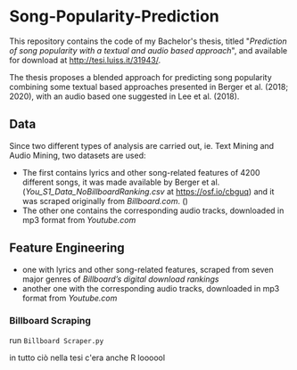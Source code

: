 # Song-Popularity-Prediction
This repository contains the code of my Bachelor's thesis, titled "*Prediction of song popularity with a textual and audio based approach*", and available for download at http://tesi.luiss.it/31943/.

The thesis proposes a blended approach for predicting song popularity combining some textual based approaches presented in Berger et al. (2018; 2020), with an audio based one suggested in Lee et al. (2018).

## Data
Since two different types of analysis are carried out, ie. Text Mining and Audio Mining, two datasets are used: 
- The first contains lyrics and other song-related features of 4200 different songs, it was made available by Berger et al. (*You_S1_Data_NoBillboardRanking.csv* at https://osf.io/cbguq) and it was scraped originally from *Billboard.com*. () 
- The other one contains the corresponding audio tracks, downloaded in mp3 format from *Youtube.com*


## Feature Engineering


- one with lyrics and other song-related features, scraped from seven major genres of *Billboard’s digital download rankings*
- another one with the corresponding audio tracks, downloaded in mp3 format from *Youtube.com*

### Billboard Scraping
run `Billboard Scraper.py`


in tutto ciò nella tesi c'era anche R loooool
